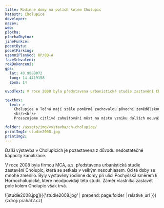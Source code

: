 ```yaml
---
title: Rodinné domy na polích kolem Cholupic
katastr: Cholupice
developer:
nazev:
web:
plocha:
plochaObytna:
jineFunkce:
pocetBytu:
pocetParking:
uzemniPlanKod: OP/OB-A
fazeSchvaleni:
rokDokonceni:
gps:
  lat: 49.9888072
  long: 14.4419158
  zoom: 14

uvodText: V roce 2008 byla představena urbanistická studie zastavění Cholupic

textbox:
  text: >
    Cholupice a Točná mají stále poměrně zachovalou původní zemědělskou krajinu, což je na území Prahy stále vzácnější jev. Neustálé rozšiřování těchto sídel by zcela narušila nezaměnitelný krajinný ráz. V blízkosti Cholupic se nachází vyhlášený Přírodní park Modřanská rokle – Cholupice. Mezi prvotní důvody jeho vyhlášení bylo právě zachování a trvalé chránění území pro jeho přírodovědné, krajinné a estetické hodnoty.
    <br/><br/>
    Prosazujeme citlivé zahušťování měst na místo vzniku dalších neuvážených suburbií na jeho okraji. Vlivem fragmentace této oblasti dopravou má zdejší zvěř čím dál tím větší problémy s migrací na jednotlivá stanoviště. Na velké procento uhynulé zvěře způsobené právě automobilovou dopravou upozorňují též někteří členové místního mysliveckého sdružení.

folder: /assets/img/vystavba/ch-cholupice/
printImg1: studie2008.jpg
printImg2:
---
```


Další výstavba v Cholupicích je pozastavena z důvodu nedostatečné kapacity kanalizace.

V roce 2008 byla firmou MCA, a.s. představena urbanistická studie zastavění Cholupic, která se setkala v velkým nesouhlasem. Od té doby se mnohé změnilo. Byly vystavěny rodinné domy při ulici Pochýšská směrem k Hornocholupické, které neodpovídají této studii. Záměr vlastníka zastavět pole kolem Cholupic však trvá.

![studie2008.jpg]({{'studie2008.jpg' | prepend: page.folder | relative_url }})<br/>
(zdroj: praha12.cz)
